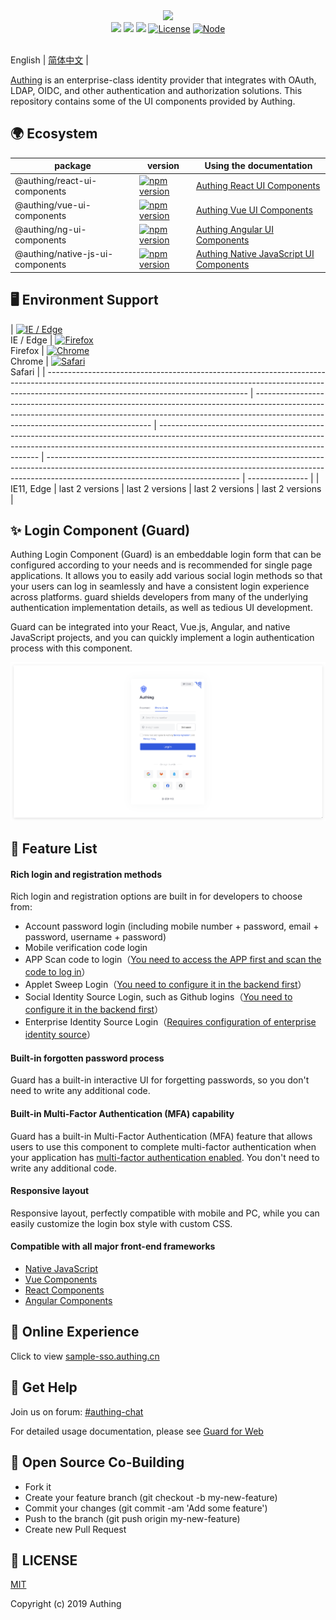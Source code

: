 <div align=center><img width="300" src="https://files.authing.co/authing-console/authing-logo-new-20210924.svg"></div>

<div align="center">
  <a href="javascript:;"><img src="https://img.shields.io/badge/test-passing-brightgreen" /></a>
  <a href="https://forum.authing.cn/" target="_blank"><img src="https://img.shields.io/badge/chat-forum-blue" /></a>
  <a href="https://docs.authing.cn/v2/reference/ui-components/" target="_blank"><img src="https://img.shields.io/badge/docs-passing-brightgreen" /></a>
  <a href="https://github.com/Authing/AuthingSSO" target="_blank"><img src="https://img.shields.io/badge/License-MIT-success" alt="License"></a>
  <a href="javascript:;" target="_blank"><img src="https://img.shields.io/badge/node-%3E=12-green.svg" alt="Node"></a>
</div>

<br />

English | [简体中文](./README-zh_CN.md) |

[Authing](https://authing.cn) is an enterprise-class identity provider that integrates with OAuth, LDAP, OIDC, and other authentication and authorization solutions. This repository contains some of the UI components provided by Authing.

## 🌍 Ecosystem

| package                          | version                                                                                                                                           | Using the documentation                                                                                              |
| -------------------------------- | ------------------------------------------------------------------------------------------------------------------------------------------------- | -------------------------------------------------------------------------------------------------------------------- |
| @authing/react-ui-components     | [![npm version](https://badge.fury.io/js/@authing%2Freact-ui-components.svg)](https://www.npmjs.com/package/@authing/react-ui-components)         | [Authing React UI Components](https://docs.authing.cn/v2/reference/ui-components/react.html)                         |
| @authing/vue-ui-components       | [![npm version](https://badge.fury.io/js/@authing%2Fvue-ui-components.svg)](https://www.npmjs.com/package/@authing/vue-ui-components)             | [Authing Vue UI Components](https://docs.authing.cn/v2/reference/ui-components/vue.html)                             |
| @authing/ng-ui-components        | [![npm version](https://badge.fury.io/js/@authing%2Fng-ui-components.svg)](https://www.npmjs.com/package/@authing/ng-ui-components)               | [Authing Angular UI Components](https://docs.authing.cn/v2/reference/ui-components/angular.html)                     |
| @authing/native-js-ui-components | [![npm version](https://badge.fury.io/js/@authing%2Fnative-js-ui-components.svg)](https://www.npmjs.com/package/@authing/native-js-ui-components) | [Authing Native JavaScript UI Components](https://docs.authing.cn/v2/reference/ui-components/native-javascript.html) |

## 🖥 Environment Support

| [<img src="https://raw.githubusercontent.com/alrra/browser-logos/master/src/edge/edge_48x48.png" alt="IE / Edge" width="24px" height="24px" />](http://godban.github.io/browsers-support-badges/)<br>IE / Edge | [<img src="https://raw.githubusercontent.com/alrra/browser-logos/master/src/firefox/firefox_48x48.png" alt="Firefox" width="24px" height="24px" />](http://godban.github.io/browsers-support-badges/)<br>Firefox | [<img src="https://raw.githubusercontent.com/alrra/browser-logos/master/src/chrome/chrome_48x48.png" alt="Chrome" width="24px" height="24px" />](http://godban.github.io/browsers-support-badges/)<br>Chrome | [<img src="https://raw.githubusercontent.com/alrra/browser-logos/master/src/safari/safari_48x48.png" alt="Safari" width="24px" height="24px" />](http://godban.github.io/browsers-support-badges/)<br>Safari |
| -------------------------------------------------------------------------------------------------------------------------------------------------------------------------------------------------------------- | ---------------------------------------------------------------------------------------------------------------------------------------------------------------------------------------------------------------- | ------------------------------------------------------------------------------------------------------------------------------------------------------------------------------------------------------------ | ------------------------------------------------------------------------------------------------------------------------------------------------------------------------------------------------------------ | --------------- |
| IE11, Edge                                                                                                                                                                                                     | last 2 versions                                                                                                                                                                                                  | last 2 versions                                                                                                                                                                                              | last 2 versions                                                                                                                                                                                              | last 2 versions |

## ✨ Login Component (Guard)

Authing Login Component (Guard) is an embeddable login form that can be configured according to your needs and is recommended for single page applications. It allows you to easily add various social login methods so that your users can log in seamlessly and have a consistent login experience across platforms. guard shields developers from many of the underlying authentication implementation details, as well as tedious UI development.

Guard can be integrated into your React, Vue.js, Angular, and native JavaScript projects, and you can quickly implement a login authentication process with this component.

![Guard Demo](./static/images/guard-demo_en.png)

## 🌈 Feature List

#### Rich login and registration methods

Rich login and registration options are built in for developers to choose from:

- Account password login (including mobile number + password, email + password, username + password)
- Mobile verification code login
- APP Scan code to login（[You need to access the APP first and scan the code to log in](https://docs.authing.cn/v2/en/guides/authentication/qrcode/use-self-build-app/)）
- Applet Sweep Login（[You need to configure it in the backend first](https://docs.authing.cn/v2/en/guides/connections/social/wechat-miniprogram-qrconnect/)）
- Social Identity Source Login, such as Github logins（[You need to configure it in the backend first](https://docs.authing.cn/v2/en/guides/connections/social.html)）
- Enterprise Identity Source Login（[Requires configuration of enterprise identity source](https://docs.authing.cn/v2/en/guides/connections/enterprise.html)）

#### Built-in forgotten password process

Guard has a built-in interactive UI for forgetting passwords, so you don't need to write any additional code.

#### Built-in Multi-Factor Authentication (MFA) capability

Guard has a built-in Multi-Factor Authentication (MFA) feature that allows users to use this component to complete multi-factor authentication when your application has [multi-factor authentication enabled](https://docs.authing.cn/v2/en/guides/app/mfa.html). You don't need to write any additional code.

#### Responsive layout

Responsive layout, perfectly compatible with mobile and PC, while you can easily customize the login box style with custom CSS.

#### Compatible with all major front-end frameworks

- [Native JavaScript](https://docs.authing.cn/v2/en/reference/ui-components/native-javascript.html)
- [Vue Components](https://docs.authing.cn/v2/en/reference/ui-components/vue.html)
- [React Components](https://docs.authing.cn/v2/en/reference/ui-components/react.html)
- [Angular Components](https://docs.authing.cn/v2/en/reference/ui-components/angular.html)

## 🌴 Online Experience

Click to view [sample-sso.authing.cn](https://sample-sso.authing.cn/login?app_id=5d70d0e991fdd597019df70d&protocol=oidc&finish_login_url=%2Finteraction%2Foidc%2Fd7223e6b-b796-4068-a3f2-298d527993c2%2Flogin&login_page_context=)

## 🌳 Get Help

Join us on forum: [#authing-chat](https://forum.authing.cn/)

For detailed usage documentation, please see [Guard for Web](https://docs.authing.cn/v2/en/reference/ui-components/)

## 🍻 Open Source Co-Building

- Fork it
- Create your feature branch (git checkout -b my-new-feature)
- Commit your changes (git commit -am 'Add some feature')
- Push to the branch (git push origin my-new-feature)
- Create new Pull Request

## 📝 LICENSE

[MIT](https://opensource.org/licenses/MIT)

Copyright (c) 2019 Authing
